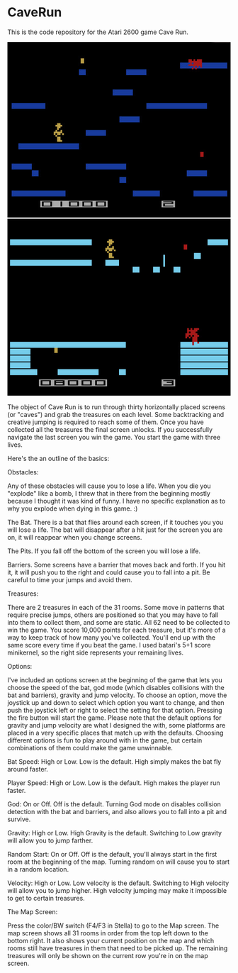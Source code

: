 # CaveRun
This is the code repository for the Atari 2600 game Cave Run.

<img><img src="https://github.com/AtariusMaximus/CaveRun/blob/main/CaveRun_screenshot1.jpg">
<img><img src="https://github.com/AtariusMaximus/CaveRun/blob/main/CaveRun_screenshot2.jpg">

The object of Cave Run is to run through thirty horizontally placed screens (or "caves") and grab the treasures on each level. Some backtracking and creative jumping is required to reach some of them. Once you have collected all the treasures the final screen unlocks. If you successfully navigate the last screen you win the game. You start the game with three lives.

Here's the an outline of the basics:

Obstacles:

Any of these obstacles will cause you to lose a life. When you die you "explode" like a bomb, I threw that in there from the beginning mostly because I thought it was kind of funny. I have no specific explanation as to why you explode when dying in this game. :)

The Bat. There is a bat that flies around each screen, if it touches you you will lose a life. The bat will disappear after a hit just for the screen you are on, it will reappear when you change screens.

The Pits. If you fall off the bottom of the screen you will lose a life.

Barriers. Some screens have a barrier that moves back and forth. If you hit it, it will push you to the right and could cause you to fall into a pit. Be careful to time your jumps and avoid them.

Treasures:

There are 2 treasures in each of the 31 rooms. Some move in patterns that require precise jumps, others are positioned so that you may have to fall into them to collect them, and some are static. All 62 need to be collected to win the game. You score 10,000 points for each treasure, but it's more of a way to keep track of how many you've collected. You'll end up with the same score every time if you beat the game. I used batari's 5+1 score minikernel, so the right side represents your remaining lives.

Options:

I've included an options screen at the beginning of the game that lets you choose the speed of the bat, god mode (which disables collisions with the bat and barriers), gravity and jump velocity. To choose an option, move the joystick up and down to select which option you want to change, and then push the joystick left or right to select the setting for that option. Pressing the fire button will start the game. Please note that the default options for gravity and jump velocity are what I designed the with, some platforms are placed in a very specific places that match up with the defaults. Choosing different options is fun to play around with in the game, but certain combinations of them could make the game unwinnable.

Bat Speed: High or Low. Low is the default. High simply makes the bat fly around faster.

Player Speed: High or Low. Low is the default. High makes the player run faster.

God: On or Off. Off is the default. Turning God mode on disables collision detection with the bat and barriers, and also allows you to fall into a pit and survive.

Gravity: High or Low. High Gravity is the default. Switching to Low gravity will allow you to jump farther.

Random Start: On or Off. Off is the default, you'll always start in the first room at the beginning of the map. Turning random on will cause you to start in a random location.

Velocity: High or Low. Low velocity is the default. Switching to High velocity will allow you to jump higher. High velocity jumping may make it impossible to get to certain treasures.

The Map Screen:

Press the color/BW switch (F4/F3 in Stella) to go to the Map screen. The map screen shows all 31 rooms in order from the top left down to the bottom right. It also shows your current position on the map and which rooms still have treasures in them that need to be picked up. The remaining treasures will only be shown on the current row you're in on the map screen.

 
